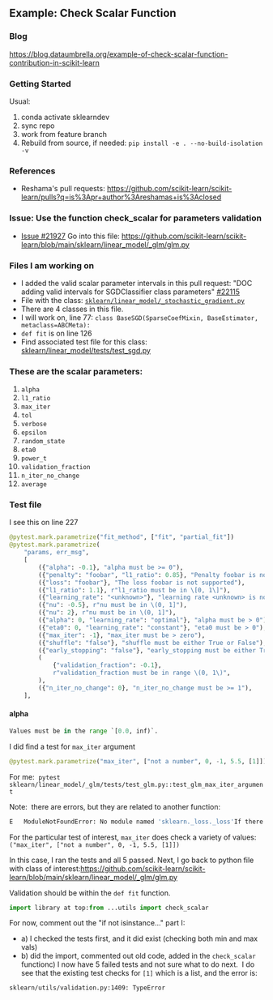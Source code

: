 ## Example: Check Scalar Function

### Blog
https://blog.dataumbrella.org/example-of-check-scalar-function-contribution-in-scikit-learn

### Getting Started
Usual:  
1. conda activate sklearndev
2. sync repo
3. work from feature branch
4. Rebuild from source, if needed: `pip install -e . --no-build-isolation -v`

### References
- Reshama's pull requests:  https://github.com/scikit-learn/scikit-learn/pulls?q=is%3Apr+author%3Areshamas+is%3Aclosed

### Issue: Use the function check_scalar for parameters validation
- [Issue #21927](https://github.com/scikit-learn/scikit-learn/issues/21927)
Go into this file: https://github.com/scikit-learn/scikit-learn/blob/main/sklearn/linear_model/_glm/glm.py

### Files I am working on
- I added the valid scalar parameter intervals in this pull request: "DOC adding valid intervals for SGDClassifier class parameters" [#22115](https://github.com/scikit-learn/scikit-learn/pull/22115)
- File with the class: [`sklearn/linear_model/_stochastic_gradient.py`](https://github.com/scikit-learn/scikit-learn/blob/main/sklearn/linear_model/_stochastic_gradient.py)
- There are 4 classes in this file. 
- I will work on, line 77:  `class BaseSGD(SparseCoefMixin, BaseEstimator, metaclass=ABCMeta):`
- `def fit` is on line 126
- Find associated test file for this class: [sklearn/linear_model/tests/test_sgd.py](https://github.com/scikit-learn/scikit-learn/blob/main/sklearn/linear_model/tests/test_sgd.py)

### These are the scalar parameters:  
1. `alpha`
2. `l1_ratio`
3. `max_iter`
4. `tol`
5. `verbose`
6. `epsilon`
7. `random_state`
8. `eta0`
9. `power_t`
10. `validation_fraction`
11. `n_iter_no_change`
12. `average`

### Test file
I see this on line 227
```python
@pytest.mark.parametrize("fit_method", ["fit", "partial_fit"])
@pytest.mark.parametrize(
    "params, err_msg",
    [
        ({"alpha": -0.1}, "alpha must be >= 0"),
        ({"penalty": "foobar", "l1_ratio": 0.85}, "Penalty foobar is not supported"),
        ({"loss": "foobar"}, "The loss foobar is not supported"),
        ({"l1_ratio": 1.1}, r"l1_ratio must be in \[0, 1\]"),
        ({"learning_rate": "<unknown>"}, "learning rate <unknown> is not supported"),
        ({"nu": -0.5}, r"nu must be in \(0, 1]"),
        ({"nu": 2}, r"nu must be in \(0, 1]"),
        ({"alpha": 0, "learning_rate": "optimal"}, "alpha must be > 0"),
        ({"eta0": 0, "learning_rate": "constant"}, "eta0 must be > 0"),
        ({"max_iter": -1}, "max_iter must be > zero"),
        ({"shuffle": "false"}, "shuffle must be either True or False"),
        ({"early_stopping": "false"}, "early_stopping must be either True or False"),
        (
            {"validation_fraction": -0.1},
            r"validation_fraction must be in range \(0, 1\)",
        ),
        ({"n_iter_no_change": 0}, "n_iter_no_change must be >= 1"),
    ],
 ```
 
 #### alpha
 ```python
 Values must be in the range `[0.0, inf)`.
 ```
 


I did find a test for `max_iter` argument  
```python
@pytest.mark.parametrize("max_iter", ["not a number", 0, -1, 5.5, [1]])def test_glm_max_iter_argument(max_iter): """Test GLM for invalid max_iter argument.""" y = np.array([1, 2]) X = np.array([[1], [2]]) glm = GeneralizedLinearRegressor(max_iter=max_iter) with pytest.raises(ValueError, match="must be a positive integer"): glm.fit(X, y)Next, I am going to run the test for this: Example:  pytest sklearn/cluster/tests/test_affinity_propagation.py::test_affinity_propagation_params_validation
```

For me:  `pytest sklearn/linear_model/_glm/tests/test_glm.py::test_glm_max_iter_argument`  

Note:  there are errors, but they are related to another function:  

```bash
E   ModuleNotFoundError: No module named 'sklearn._loss._loss'If there are errors, rebuild source code (`pip install -e . --no-build-isolation -v`)
```

For the particular test of interest, `max_iter` does check a variety of values:  `("max_iter", ["not a number", 0, -1, 5.5, [1]])`

In this case, I ran the tests and all 5 passed.
Next, I go back to python file with class of interest:https://github.com/scikit-learn/scikit-learn/blob/main/sklearn/linear_model/_glm/glm.py

Validation should be within the `def fit` function.

```python
import library at top:from ...utils import check_scalar
```

For now, comment out the "if not isinstance..." 
part I:
- a) I checked the tests first, and it did exist (checking both min and max vals)
- b) did the import, commented out old code, added in the `check_scalar` functionc) I now have 5 failed tests and not sure what to do next.  I do see that the existing test checks for `[1]` which is a list, and the error is:   
 
```bash        if not isinstance(x, target_type):>           raise TypeError(f"{name} must be an instance of {target_type}, not {type(x)}.")E           TypeError: max_iter must be an instance of <class 'numbers.Integral'>, not <class 'list'>.
sklearn/utils/validation.py:1409: TypeError
```


